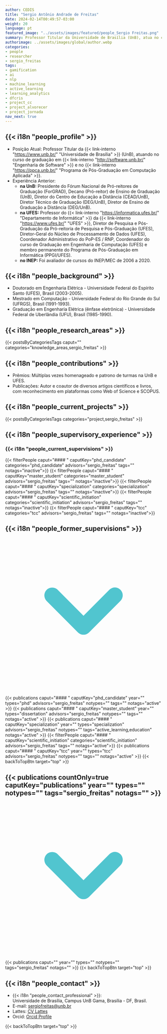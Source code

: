 ```yaml
---
author: CEDIS
title: "Sergio Antônio Andrade de Freitas"
date: 2024-02-14T00:49:57-03:00
weight: 20
language: pt
featured_image: "../assets/images/featured/people_Sergio Freitas.png"
summary: Professor Titular da Universidade de Brasília (UnB), atua no curso de graduação em Engenharia de Software e no Programa de Pós-Graduação em Computação Aplicada.
authorimage: ../assets/images/global/author.webp
categories:
- people
- researcher
- sergio_freitas
tags: 
- gamification
- ai
- nlp
- machine_learning
- active_learning
- learning_analytics
- dfcris
- project_cc
- project_alvorecer
- project_jornada
nav_next: true
---
```

<div id="top"></div>

## {{< i18n "people_profile" >}}

- Posição Atual: Professor Titular da {{< link-interno "https://www.unb.br/" "Universidade de Brasília" >}} (UnB), atuando no curso de graduação em {{< link-interno "http://software.unb.br/" "Engenharia de Software" >}} e no {{< link-interno "https://ppca.unb.br/" "Programa de Pós-Graduação em Computação Aplicada" >}}.
- Experiência Anterior: 
    - **na UnB:** Presidente do Fórum Nacional de Pró-reitores de Graduação (ForGRAD), Decano (Pró-reitor) de Ensino de Graduação (UnB), Diretor do Centro de Educação a Distância (CEAD/UnB), Diretor Técnico de Graduação (DEG/UnB), Diretor de Ensino de Graduação a Distância (DEG/UnB)​​.
    - **na UFES:** Professor do {{< link-interno "https://informatica.ufes.br/" "Departamento de Informática" >}} da {{< link-interno "https://www.ufes.br/" "UFES" >}}, Diretor de Pesquisa e Pós-Graduação da Pró-reitoria de Pesquisa e Pós-Graduação (UFES), Diretor-Geral do Núcleo de Processamento de Dados (UFES), Coordenador Administrativo do PoP-ES / RNP, Coordenador do curso de Graduação em Engenharia de Computação (UFES) e membro permanente do Programa de Pós-Graduação em Informática (PPGI/UFES).
    - **no INEP:** Foi avaliador de cursos do INEP/MEC de 2006 a 2020.

## {{< i18n "people_background" >}}
- Doutorado em Engenharia Elétrica - Universidade Federal do Espírito Santo (UFES), Brasil (2003-2005).
- Mestrado em Computação - Universidade Federal do Rio Grande do Sul (UFRGS), Brasil (1991-1993).
- Graduação em Engenharia Elétrica (ênfase eletrônica) - Universidade Federal de Uberlândia (UFU), Brasil (1985-1990)​.

## {{< i18n "people_research_areas" >}}
{{< postsByCategoriesTags caput="" categories="knowledge_areas,sergio_freitas" >}}

## {{< i18n "people_contributions" >}}
- Prêmios: Múltiplas vezes homenageado e patrono de turmas na UnB e UFES​​.
- Publicações: Autor e coautor de diversos artigos científicos e livros, com reconhecimento em plataformas como Web of Science e SCOPUS​​.

## {{< i18n "people_current_projects" >}}
{{< postsByCategoriesTags categories="project,sergio_freitas" >}}

## {{< i18n "people_supervisory_experience" >}}
### {{< i18n "people_current_supervisions" >}}
{{< filterPeople caput="#### " caputKey="phd_candidate" categories="phd_candidate" advisors="sergio_freitas" tags="" notags="inactive">}}
{{< filterPeople caput="#### " caputKey="master_student" categories="master_student" advisors="sergio_freitas" tags="" notags="inactive">}}
{{< filterPeople caput="#### " caputKey="specialization" categories="specialization" advisors="sergio_freitas" tags="" notags="inactive">}}
{{< filterPeople caput="#### " caputKey="scientific_initiation" categories="scientific_initiation" advisors="sergio_freitas" tags="" notags="inactive">}}
{{< filterPeople caput="#### " caputKey="tcc" categories="tcc" advisors="sergio_freitas" tags="" notags="inactive">}}
<div id="previous-collaborators" x-data="{ showPrevious: false }">
    <h2 id="former-collaborators-title" @click="showPrevious = !showPrevious" class="text-xl font-bold mb-2 cursor-pointer flex items-center text-primary-900">
      {{< i18n "people_former_supervisions" >}}
      <svg :class="{'rotate-0': !showPrevious, 'rotate-180': showPrevious}" class="ml-2 h-5 w-5 transform transition-transform duration-200" xmlns="http://www.w3.org/2000/svg" viewBox="0 0 20 20" fill="#51C5CF"><path fill-rule="evenodd" d="M5.293 7.293a1 1 0 011.414 0L10 10.586l3.293-3.293a1 1 0 111.414 1.414l-4 4a1 1 0 01-1.414 0l-4-4a1 1 0 010-1.414z" clip-rule="evenodd" /></svg>
    </h2>
    <div x-show="showPrevious" x-cloak>
    {{< publications caput="#### " caputKey="phd_candidate"  year="" types="phd" advisors="sergio_freitas" notypes="" tags="" notags="active" >}}
    {{< publications caput="#### " caputKey="master_student" year="" types="dissertation" advisors="sergio_freitas" notypes="" tags="" notags="active" >}}
    {{< publications caput="#### " caputKey="specialization" year="" types="specialization" advisors="sergio_freitas" notypes="" tags="active_learning,education" notags="active" >}}
    {{< filterPeople caput="#### " caputKey="scientific_initiation" categories="scientific_initiation" advisors="sergio_freitas" tags="" notags="active">}}
    {{< publications caput="#### " caputKey="tcc" year="" types="tcc" advisors="sergio_freitas" notypes="" tags="" notags="active" >}}
    {{< backToTopBtn target="top" >}}
    </div>
  </div>


<div id="npublications-section" x-data="{ showPublications: false }">
    <h2 id="npublications-title" @click="showPublications = !showPublications" class="text-xl font-bold mb-2 cursor-pointer flex items-center text-primary-900">
      {{< publications countOnly=true caputKey="publications" year="" types="" notypes="" tags="sergio_freitas" notags="" >}}
      <svg :class="{'rotate-0': !showPublications, 'rotate-180': showPublications}" class="ml-2 h-5 w-5 transform transition-transform duration-200" xmlns="http://www.w3.org/2000/svg" viewBox="0 0 20 20" fill="#51C5CF"><path fill-rule="evenodd" d="M5.293 7.293a1 1 0 011.414 0L10 10.586l3.293-3.293a1 1 0 111.414 1.414l-4 4a1 1 0 01-1.414 0l-4-4a1 1 0 010-1.414z" clip-rule="evenodd" /></svg>
    </h2>
    <div x-show="showPublications" x-cloak>
      {{< publications caput="" year="" types="" notypes="" tags="sergio_freitas" notags="" >}}
      {{< backToTopBtn target="top" >}}
    </div>
</div>

## {{< i18n "people_contact" >}}
- {{< i18n "people_contact_professional" >}}:  
    Universidade de Brasília, Campus UnB Gama, Brasília - DF, Brasil.
- E-mail: [sergiofreitas@unb.br](mailto:sergiofreitas@unb.br)
- Lattes: [CV Lattes](http://lattes.cnpq.br/0395549254894676)
- Orcid:  [Orcid Profile](https://orcid.org/0000-0003-3996-4985)

{{< backToTopBtn target="top" >}}